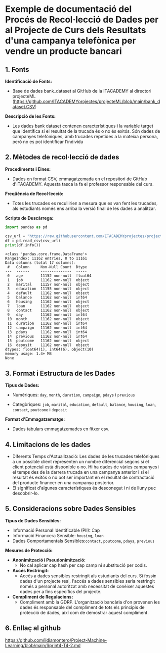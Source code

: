 # Exemple de documentació del Procés de Recol·lecció de Dades per al Projecte de Curs dels Resultats d'una campanya telefònica per vendre un producte bancari

## 1. Fonts

**Identificació de Fonts:**
- Base de dades bank_dataset al GitHub de la ITACADEMY al directori projecteML (https://github.com/ITACADEMYprojectes/projecteML/blob/main/bank_dataset.CSV)

**Descripció de les Fonts:**
- Les dades bank dataset contenen característiques i la variable target que identifica si el resultat de la trucada és o no és exitós. Són dades de campanyes telefòniques, amb trucades repetides a la mateixa persona, però no es pot identificar l’individu
  
## 2. Mètodes de recol·lecció de dades

**Procediments i Eines:**
- Dades en format CSV, emmagatzemada en el repositori de GitHub d'ITACADEMY. Aquesta tasca la fa el professor responsable del curs.

**Freqüència de Recol·lecció:**
- Totes les trucades es recullirien a mesura que es van fent les trucades, als estudiants només ens arriba la versió final de les dades a analitzar. 
  
**Scripts de Descàrrega:**



```python
import pandas as pd

csv_url = "https://raw.githubusercontent.com/ITACADEMYprojectes/projecteML/main/bank_dataset.CSV"
df = pd.read_csv(csv_url)
print(df.info())
```

    <class 'pandas.core.frame.DataFrame'>
    RangeIndex: 11162 entries, 0 to 11161
    Data columns (total 17 columns):
     #   Column     Non-Null Count  Dtype  
    ---  ------     --------------  -----  
     0   age        11152 non-null  float64
     1   job        11162 non-null  object 
     2   marital    11157 non-null  object 
     3   education  11155 non-null  object 
     4   default    11162 non-null  object 
     5   balance    11162 non-null  int64  
     6   housing    11162 non-null  object 
     7   loan       11162 non-null  object 
     8   contact    11162 non-null  object 
     9   day        11162 non-null  int64  
     10  month      11162 non-null  object 
     11  duration   11162 non-null  int64  
     12  campaign   11162 non-null  int64  
     13  pdays      11162 non-null  int64  
     14  previous   11162 non-null  int64  
     15  poutcome   11162 non-null  object 
     16  deposit    11162 non-null  object 
    dtypes: float64(1), int64(6), object(10)
    memory usage: 1.4+ MB
    None
    

## 3. Format i Estructura de les Dades

**Tipus de Dades:**
- Numèriques: `day`, `month`, `duration`, `campaign`, `pdays` i `previous`

- Categòriques: `job`, `marital`, `education`, `default`, `balance`, `housing`, `loan`, `contact`, `poutcome` i `deposit`

**Format d'Emmagatzematge:**

- Dades tabulars emmagatzemades en fitxer csv.

## 4. Limitacions de les dades

- Diferents Temps d'Actualització: Les dades de les trucades telefòniques a un possible client representen un nombre diferencial segons si el client potencial està disponible o no. Hi ha dades de vàries campanyes i el temps des de la darrera trucada en una campanya anterior i si el resultat és exitós o no pot ser important en el resultat de contractació del producte financer en una campanya posterior.
- El significat d'algunes característiques és desconegut i ni de lluny puc descobrir-lo.

## 5. Consideracions sobre Dades Sensibles

**Tipus de Dades Sensibles:**
- Informació Personal Identificable (PII): Cap
- Informació Financera Sensible: `housing`, `loan`
- Dades Comportamentals Sensibles:`contact`, `poutcome`, `pdays`, `previous`

**Mesures de Protecció:**
- **Anonimització i Pseudonimització:**
  - No cal aplicar cap hash per cap camp ni substitució per codis.
- **Accés Restringit:**
  - Accés a dades sensibles restringit als estudiants del curs. Si fossin dades d'un projecte real, l'accés a dades sensibles seria restringit només a personal autoritzat amb necessitat de conèixer aquestes dades per a fins específics del projecte.
- **Compliment de Regulacions:**
  - Compliment amb la GDRP. L'organització bancària d'on provenen les dades és responsable del compliment de tots els principis de protecció de dades, així com de demostrar aquest compliment.


## 6. Enllaç al github

https://github.com/lidiamontero/Project-Machine-Learning/blob/main/Sprint4-T4-2.md

